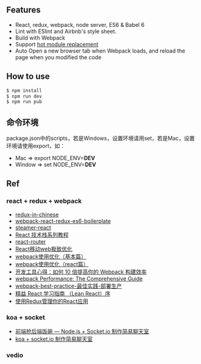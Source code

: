 ## Features

- React, redux, webpack, node server, ES6 & Babel 6
- Lint with ESlint and Airbnb's style sheet.
- Build with Webpack
- Support [hot module replacement](https://webpack.github.io/docs/hot-module-replacement.html)
- Auto Open a new browser tab when Webpack loads, and reload the page when you modified the code

## How to use

```bash
$ npm install
$ npm run dev
$ npm run pub
```

## 命令环境
package.json中的scripts，若是Windows，设置环境请用set，若是Mac，设置环境请使用export，如：
* Mac => export NODE_ENV=__DEV__
* Window => set NODE_ENV=__DEV__

## Ref

### react + redux + webpack
- [redux-in-chinese](https://github.com/camsong/redux-in-chinese)
- [webpack-react-redux-es6-boilerplate](https://github.com/xiaoyann/webpack-react-redux-es6-boilerplate)
- [steamer-react](https://github.com/huangtubiao/steamer-react)
- [React 技术栈系列教程](http://www.ruanyifeng.com/blog/2016/09/react-technology-stack.html)
- [react-router](https://github.com/reactjs/react-router-tutorial)
- [React移动web极致优化](https://github.com/lcxfs1991/blog/issues/8)
- [webpack使用优化（基本篇）](https://github.com/lcxfs1991/blog/issues/2)
- [webpack使用优化（react篇）](https://github.com/lcxfs1991/blog/issues/7)
- [开发工具心得：如何 10 倍提高你的 Webpack 构建效率](https://segmentfault.com/a/1190000005770042)
- [webpack Performance: The Comprehensive Guide](https://github.com/lcxfs1991/blog/issues/15)
- [webpack-best-practice-最佳实践-部署生产](http://qiutc.me/post/webpack-best-practice-最佳实践-部署生产.html)
- [精益 React 学习指南 （Lean React）序](https://segmentfault.com/a/1190000005136764)
- [使用Redux管理你的React应用](https://github.com/matthew-sun/redux-example)

### koa + socket

- [前端抢后端饭碗 — Node.js + Socket.io 制作简易聊天室](https://github.com/lcxfs1991/chat-socket.io)
- [koa + socket.io 制作简易聊天室](http://www.alloyteam.com/2015/04/koa-socket-io-zhi-zuo-jian-yi-liao-tian-shi/)

### vedio
